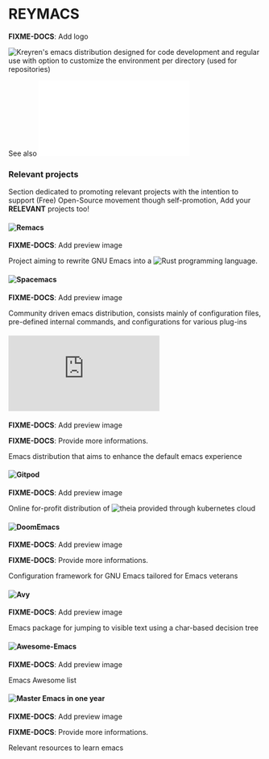 # REYMACS

**FIXME-DOCS**: Add logo

![Kreyren's](https://www.github.com/kreyren) emacs distribution designed for code development and regular use with option to customize the environment per directory (used for repositories)

See also ![reymacs specific documentation](src/reymacs/README.md)

### Relevant projects

Section dedicated to promoting relevant projects with the intention to support (Free) Open-Source movement though self-promotion, Add your **RELEVANT** projects too!

#### ![Remacs](https://github.com/remacs/remacs)

**FIXME-DOCS**: Add preview image

Project aiming to rewrite GNU Emacs into a ![Rust programming language](https://www.rust-lang.org/).

#### ![Spacemacs](https://www.spacemacs.org/)

**FIXME-DOCS**: Add preview image

Community driven emacs distribution, consists mainly of configuration files, pre-defined internal commands, and configurations for various plug-ins

#### ![CentaurEmacs](https://github.com/seagle0128/.emacs.d)

**FIXME-DOCS**: Add preview image

**FIXME-DOCS**: Provide more informations.

Emacs distribution that aims to enhance the default emacs experience

#### ![Gitpod](https://gitpod.io)

**FIXME-DOCS**: Add preview image

Online for-profit distribution of ![theia](https://github.com/eclipse-theia/theia) provided through kubernetes cloud

#### ![DoomEmacs](https://github.com/hlissner/doom-emacs)

**FIXME-DOCS**: Add preview image

**FIXME-DOCS**: Provide more informations.

Configuration framework for GNU Emacs tailored for Emacs veterans

#### ![Avy](https://github.com/abo-abo/avy)

**FIXME-DOCS**: Add preview image

Emacs package for jumping to visible text using a char-based decision tree

#### ![Awesome-Emacs](https://github.com/emacs-tw/awesome-emacs)

**FIXME-DOCS**: Add preview image

Emacs Awesome list

#### ![Master Emacs in one year](https://github.com/redguardtoo/mastering-emacs-in-one-year-guide)

**FIXME-DOCS**: Add preview image

**FIXME-DOCS**: Provide more informations.

Relevant resources to learn emacs

